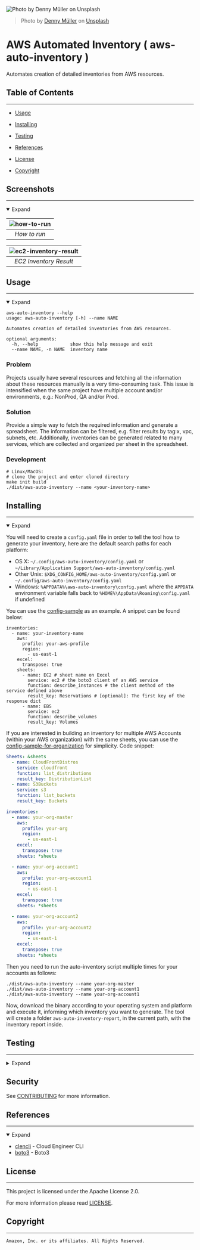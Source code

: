 <!--

  ** DO NOT EDIT THIS FILE
  **
  ** This file was automatically generated by the [CLENCLI](https://github.com/awslabs/clencli)
  ** 1) Make all changes directly to YAML files: clencli/<file>.yaml
  ** 2) Run `clencli render template --name=<file>` to render this file
  **
  ** By following this practice we ensure standard and high-quality accross multiple projects.
  ** DO NOT EDIT THIS FILE

-->


![Photo by [Denny Müller](https://unsplash.com/redaquamedia) on [Unsplash](https://unsplash.com)](clencli/logo.jpeg)

> Photo by [Denny Müller](https://unsplash.com/redaquamedia) on [Unsplash](https://unsplash.com)




# AWS Automated Inventory  ( aws-auto-inventory )

Automates creation of detailed inventories from AWS resources.

## Table of Contents
---




 - [Usage](#usage)

 - [Installing](#installing)
 - [Testing](#testing)



 - [References](#references)
 - [License](#license)
 - [Copyright](#copyright)


## Screenshots
---
<details open>
  <summary>Expand</summary>


| ![how-to-run](clencli/terminalizer/run.gif) |
|:--:|
| *How to run* |

| ![ec2-inventory-result](clencli/media/ec2-inventory-result.png) |
|:--:|
| *EC2 Inventory Result* |

</details>



## Usage
---
<details open>
  <summary>Expand</summary>

```
aws-auto-inventory --help
usage: aws-auto-inventory [-h] --name NAME

Automates creation of detailed inventories from AWS resources.

optional arguments:
  -h, --help            show this help message and exit
  --name NAME, -n NAME  inventory name
```
### Problem
Projects usually have several resources and fetching all the information about these resources manually is a very time-consuming task.
This issue is intensified when the same project have multiple account and/or environments, e.g.: NonProd, QA and/or Prod.

### Solution
Provide a simple way to fetch the required information and generate a spreadsheet.
The information can be filtered, e.g. filter results by tag:x, vpc, subnets, etc.
Additionally, inventories can be generated related to many services, which are collected and organized per sheet in the spreadsheet.

### Development
```
# Linux/MacOS:
# clone the project and enter cloned directory
make init build
./dist/aws-auto-inventory --name <your-inventory-name>
```
</details>





## Installing
---
<details open>
  <summary>Expand</summary>

You will need to create a `config.yaml` file in order to tell the tool how to generate your inventory, here are the default search paths for each platform:

* OS X: `~/.config/aws-auto-inventory/config.yaml` or  `~/Library/Application Support/aws-auto-inventory/config.yaml`
* Other Unix: `$XDG_CONFIG_HOME/aws-auto-inventory/config.yaml` or  `~/.config/aws-auto-inventory/config.yaml`
* Windows: `%APPDATA%\aws-auto-inventory\config.yaml` where the `APPDATA` environment variable falls back to `%HOME%\AppData\Roaming\config.yaml` if undefined

You can use the [config-sample](config-sample.yaml) as an example. A snippet can be found below:
```
inventories:
  - name: your-inventory-name
    aws:
      profile: your-aws-profile
      region:
        - us-east-1
    excel:
      transpose: true
    sheets:
      - name: EC2 # sheet name on Excel
        service: ec2 # the boto3 client of an AWS service
        function: describe_instances # the client method of the service defined above
        result_key: Reservations # [optional]: The first key of the response dict
      - name: EBS
        service: ec2
        function: describe_volumes
        result_key: Volumes
```

If you are interested in building an inventory for multiple AWS Accounts
(within your AWS organization) with the same sheets, you can use the
[config-sample-for-organization](config-sample-for-organization.yaml) for simplicity.
Code snippet:
```yaml
Sheets: &sheets
  - name: CloudFrontDistros
    service: cloudfront
    function: list_distributions
    result_key: DistributionList
  - name: S3Buckets
    service: s3
    function: list_buckets
    result_key: Buckets

inventories:
  - name: your-org-master
    aws:
      profile: your-org
      region:
        - us-east-1
    excel:
      transpose: true
    sheets: *sheets

  - name: your-org-account1
    aws:
      profile: your-org-account1
      region:
        - us-east-1
    excel:
      transpose: true
    sheets: *sheets

  - name: your-org-account2
    aws:
      profile: your-org-account2
      region:
        - us-east-1
    excel:
      transpose: true
    sheets: *sheets
```
Then you need to run the auto-inventory script multiple times for your accounts as follows:
```shell
./dist/aws-auto-inventory --name your-org-master
./dist/aws-auto-inventory --name your-org-account1
./dist/aws-auto-inventory --name your-org-account1
```

Now, download the binary according to your operating system and platform and execute it, informing which inventory you want to generate.
The tool will create a folder `aws-auto-inventory-report`, in the current path, with the inventory report inside.
</details>



## Testing
---
<details>
  <summary>Expand</summary>

AWS-Auto-Inventory uses [boto3](https://github.com/boto/boto3).
You can use any service that contains any list or describe method to fetch information about your resources.

### Parameters
You can use [boto3](https://github.com/boto/boto3) parameters to narrow down your search results.

#### Filter by tag:Name

```
sheets:
  - name: VPC
    service: ec2
    function: describe_vpcs
    result_key: Vpcs
    parameters:
      Filters:
        - Name: tag:Name
          Values:
            - my-vpc
```

### Filter by vpc-id

```
sheets:
  - name: Subnets
    service: ec2
    function: describe_subnets
    result_key: Subnets
    parameters:
      Filters:
        - Name: vpc-id
          Values:
            - vpc-xxx
```

### Find a particular RDS instance

```
sheets:
  - name: RDS
    service: rds
    function: describe_db_instances
    result_key: DBInstances
    parameters:
      DBInstanceIdentifier: the-name-of-my-rds-instance
```

### Find EC2 instances by a particular tag

```
sheets:
  - name: EC2
    service: ec2
    function: describe_instances
    result_key: Reservations
    parameters:
      Filters:
        - Name: tag:ApplicationName
          Values:
            - my-application
```

### Find a particular IAM Role
```
sheets:
  - name: IAM.Role
    service: iam
    function: get_role
    result_key: Role
    parameters:
      RoleName: my-role
```
</details>








## Security

See [CONTRIBUTING](CONTRIBUTING.md#security-issue-notifications) for more information.




## References
---
<details open>
  <summary>Expand</summary>

  * [clencli](https://github.com/awslabs/clencli) - Cloud Engineer CLI
  * [boto3](https://github.com/boto/boto3) - Boto3


</details>



## License
---
This project is licensed under the Apache License 2.0.

For more information please read [LICENSE](LICENSE).



## Copyright
---
```
Amazon, Inc. or its affiliates. All Rights Reserved.
```
